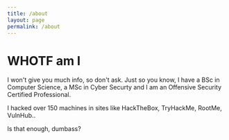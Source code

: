 ```yaml
---
title: /about
layout: page
permalink: /about
---
```


# WHOTF am I
<dev>
  
I won't give you much info, so don't ask.
Just so you know, I have a BSc in Computer Science, a MSc in Cyber Securty and I am an Offensive Security Certified Professional.
</dev>
<dev>
  
I hacked over 150 machines in sites like HackTheBox, TryHackMe, RootMe, VulnHub..
</dev>

<dev style=text-align:center;>
  
  <script src="https://www.hackthebox.eu/badge/144238"></script>
</dev>


Is that enough, dumbass?
